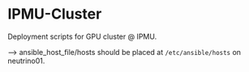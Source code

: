 # IPMU-Cluster
Deployment scripts for GPU cluster @ IPMU.

--> ansible_host_file/hosts should be placed at `/etc/ansible/hosts` on neutrino01.

